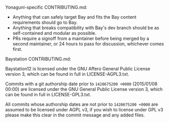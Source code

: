 Yonaguni-specific CONTRIBUTING.md:
- Anything that can safely target Bay and fits the Bay content requirements should go to Bay.
- Anything that breaks compatibility with Bay's dev branch should be as self-contained and modular as possible.
- PRs require a signoff from a maintainer before being merged by a second maintainer, or 24 hours to pass for discussion, whichever comes first.


Baystation CONTRIBUTING.md:

Baystation12 is licensed under the GNU Affero General Public License version 3, which can be found in full in LICENSE-AGPL3.txt.

Commits with a git authorship date prior to `1420675200 +0000` (2015/01/08 00:00) are licensed under the GNU General Public License version 3, which can be found in full in LICENSE-GPL3.txt.

All commits whose authorship dates are not prior to `1420675200 +0000` are assumed to be licensed under AGPL v3, if you wish to license under GPL v3 please make this clear in the commit message and any added files.
